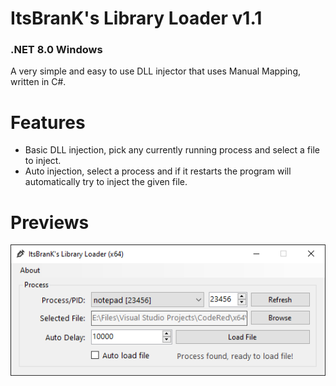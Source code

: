 # ItsBranK's Library Loader v1.1
### .NET 8.0 Windows

A very simple and easy to use DLL injector that uses Manual Mapping, written in C#.

# Features

- Basic DLL injection, pick any currently running process and select a file to inject.
- Auto injection, select a process and if it restarts the program will automatically try to inject the given file.

# Previews

![](Previews/Preview.png?raw=true)
